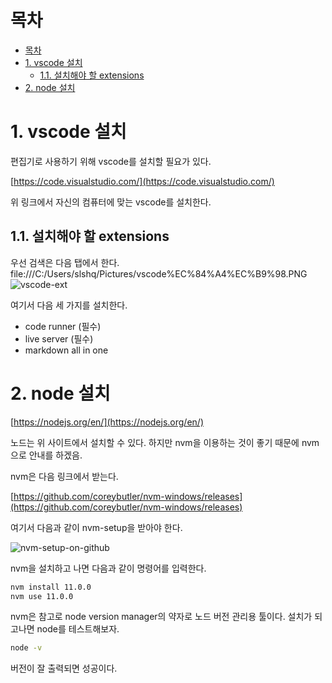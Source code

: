 # 목차

- [목차](#목차)
- [1. vscode 설치](#1-vscode-설치)
  - [1.1. 설치해야 할 extensions](#11-설치해야-할-extensions)
- [2. node 설치](#2-node-설치)

# 1. vscode 설치

편집기로 사용하기 위해 vscode를 설치할 필요가 있다.  

[https://code.visualstudio.com/](https://code.visualstudio.com/)

위 링크에서 자신의 컴퓨터에 맞는 vscode를 설치한다.  

## 1.1. 설치해야 할 extensions

우선 검색은 다음 탭에서 한다.  
file:///C:/Users/slshq/Pictures/vscode%EC%84%A4%EC%B9%98.PNG
![vscode-ext](assets/vscode-ext.png)

여기서 다음 세 가지를 설치한다.  

- code runner (필수)
- live server (필수)
- markdown all in one

# 2. node 설치

[https://nodejs.org/en/](https://nodejs.org/en/)

노드는 위 사이트에서 설치할 수 있다. 하지만 nvm을 이용하는 것이 좋기 때문에 nvm으로 안내를 하겠음.  

nvm은 다음 링크에서 받는다.  

[https://github.com/coreybutler/nvm-windows/releases](https://github.com/coreybutler/nvm-windows/releases)

여기서 다음과 같이 nvm-setup을 받아야 한다.  

![nvm-setup-on-github](assets/nvm-setup-on-github.png)

nvm을 설치하고 나면 다음과 같이 명령어를 입력한다.  


```bash
nvm install 11.0.0
nvm use 11.0.0
```

nvm은 참고로 node version manager의 약자로 노드 버전 관리용 툴이다. 설치가 되고나면 node를 테스트해보자.  

```bash
node -v
```

버전이 잘 출력되면 성공이다.  
